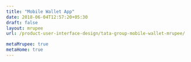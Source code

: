 ```yaml
---
title: "Mobile Wallet App"
date: 2018-06-04T12:57:20+05:30
draft: false
layout: mrupee
url: /product-user-interface-design/tata-group-mobile-wallet-mrupee/

metaMrupee: true
metaHome: true
---
```

